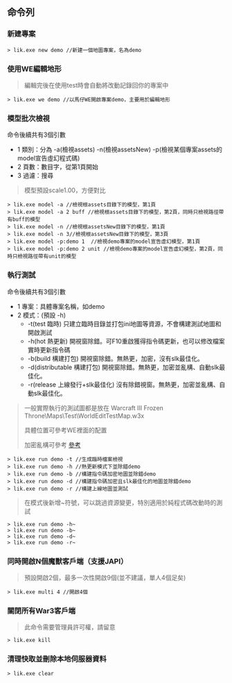 ## 命令列

### 新建專案

```
> lik.exe new demo //新建一個地圖專案，名為demo
```

### 使用WE編輯地形

> 編輯完後在使用test時會自動將改動記錄回你的專案中

```
> lik.exe we demo //以馬仔WE開啟專案demo，主要用於編輯地形
```

### 模型批次檢視

命令後續共有3個引數

* 1 類別：分為 -a(檢視assets) -n(檢視assetsNew) -p(檢視某個專案assets的model宣告虛幻程式碼)
* 2 頁數：數目字，從第1頁開始
* 3 過濾：搜尋

> 模型預設scale1.00，方便對比

```
> lik.exe model -a //檢視根assets目錄下的模型，第1頁
> lik.exe model -a 2 buff //檢視根assets目錄下的模型，第2頁，同時只檢視路徑帶有buff的模型
> lik.exe model -n //檢視根assetsNew目錄下的模型，第1頁
> lik.exe model -n 3//檢視根assetsNew目錄下的模型，第3頁
> lik.exe model -p:demo 1  //檢視demo專案的model宣告虛幻模型，第1頁
> lik.exe model -p:demo 2 unit //檢視demo專案的model宣告虛幻模型，第2頁，同時只檢視路徑帶有unit的模型
```

### 執行測試

命令後續共有3個引數

* 1 專案：具體專案名稱，如demo
* 2 模式：(預設 -h)
  * -t(test 臨時) 只建立臨時目錄並打包ini地圖等資源，不會構建測試地圖和開啟測試
  * -h(hot 熱更新) 開視窗除錯。可F10重啟獲得指令碼更新，也可以修改檔案實時更新指令碼
  * -b(build 構建打包) 開視窗除錯。無熱更，加密，沒有slk最佳化。
  * -d(distributable 構建打包) 開視窗除錯。無熱更，加密並亂構、自動slk最佳化。
  * -r(release 上線發行+slk最佳化) 沒有除錯視窗。無熱更，加密並亂構、自動slk最佳化。

> 一般實際執行的測試圖都是放在 Warcraft III Frozen Throne\Maps\Test\WorldEditTestMap.w3x
>
> 具體位置可參考WE裡面的配置
>
> 加密亂構可參考 [參考](https://lik.hunzsig.org/?p=other&n=encrypt)

```
> lik.exe run demo -t //生成臨時檔案檢視
> lik.exe run demo -h //熱更新模式下並除錯demo
> lik.exe run demo -b //構建指令碼加密地圖並除錯demo
> lik.exe run demo -d //構建指令碼加密且slk最佳化的地圖並除錯demo
> lik.exe run demo -r //構建上線地圖並測試
```

> 在模式後新增~符號，可以跳過資源變更，特別適用於純程式碼改動時的測試

```
> lik.exe run demo -h~
> lik.exe run demo -b~
> lik.exe run demo -d~
> lik.exe run demo -r~
```

### 同時開啟N個魔獸客戶端（支援JAPI）

> 預設開啟2個，最多一次性開啟9個(並不建議，單人4個足矣)

```
> lik.exe multi 4 //開啟4個
```

### 關閉所有War3客戶端

> 此命令需要管理員許可權，請留意

```
> lik.exe kill
```

### 清理快取並刪除本地伺服器資料

```
> lik.exe clear
```
